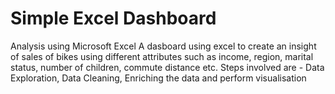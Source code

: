 # Simple Excel Dashboard
Analysis using Microsoft Excel
A dasboard using excel to create an insight of sales of bikes using different attributes such as income, region, marital status, number of children, commute distance etc.
Steps involved are - Data Exploration, Data Cleaning, Enriching the data and perform visualisation
